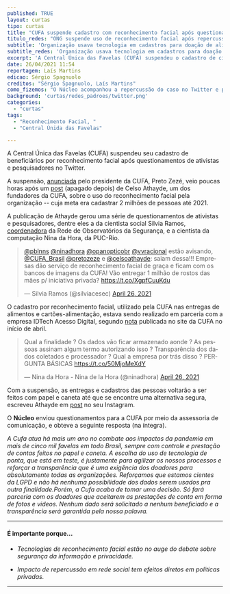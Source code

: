 ```yaml
---
published: TRUE
layout: curtas
tipo: curtas
title: "CUFA suspende cadastro com reconhecimento facial após questionamentos no Twitter"
titulo_redes: "ONG suspende uso de reconhecimento facial após repercussão no Twitter"
subtitle: 'Organização usava tecnologia em cadastros para doação de alimentos'
subtitle_redes: 'Organização usava tecnologia em cadastros para doação de alimentos'
excerpt: 'A Central Única das Favelas (CUFA) suspendeu o cadastro de cidadãos por reconhecimento facial após questionamentos de ativistas e pesquisadores no Twitter.'
date: 26/04/2021 11:54
reportagem: Laís Martins
edicao: Sérgio Spagnuolo
creditos: "Sérgio Spagnuolo, Laís Martins"
como_fizemos: "O Núcleo acompanhou a repercussão do caso no Twitter e procurou a CUFA para comentários."
background: 'curtas/redes_padroes/twitter.png'
categories:
  - "curtas"
tags:
  - "Reconhecimento Facial, "
  - "Central Únida das Favelas"

---
```


A Central Única das Favelas (CUFA) suspendeu seu cadastro de beneficiários por reconhecimento facial após questionamentos de ativistas e pesquisadores no Twitter.

A suspensão, [anunciada](https://twitter.com/pretozeze/status/1386699936734093316?s=19) pelo presidente da CUFA, Preto Zezé, veio poucas horas após um [post](https://twitter.com/celsoathayde/status/1386643001234137092) (apagado depois) de Celso Athayde, um dos fundadores da CUFA, sobre o uso do reconhecimento facial pela organização -- cuja meta era cadastrar 2 milhões de pessoas até 2021.

A publicação de Athayde gerou uma série de questionamentos de ativistas e pesquisadores, dentre eles a da cientista social Silvia Ramos, [coordenadora](http://observatorioseguranca.com.br/a-rede/quem-faz/) da Rede de Observatórios da Segurança, e a cientista da computação Nina da Hora, da PUC-Rio.

<blockquote class="twitter-tweet"><p lang="pt" dir="ltr"><a href="https://twitter.com/pblnns?ref_src=twsrc%5Etfw">@pblnns</a> <a href="https://twitter.com/ninadhora?ref_src=twsrc%5Etfw">@ninadhora</a> <a href="https://twitter.com/opanopticobr?ref_src=twsrc%5Etfw">@opanopticobr</a> <a href="https://twitter.com/vvracional?ref_src=twsrc%5Etfw">@vvracional</a> estão avisando, <a href="https://twitter.com/CUFA_Brasil?ref_src=twsrc%5Etfw">@CUFA_Brasil</a> <a href="https://twitter.com/pretozeze?ref_src=twsrc%5Etfw">@pretozeze</a> e <a href="https://twitter.com/celsoathayde?ref_src=twsrc%5Etfw">@celsoathayde</a>: saiam dessa!!! Empresas dão serviço de reconhecimento facial de graça e ficam com os bancos de imagens da CUFA! Vão entregar 1 milhão de rostos das mães p/ iniciativa privada? <a href="https://t.co/XgpfCuuKdu">https://t.co/XgpfCuuKdu</a></p>&mdash; Silvia Ramos (@silviacesec) <a href="https://twitter.com/silviacesec/status/1386680023818645508?ref_src=twsrc%5Etfw">April 26, 2021</a></blockquote> <script async src="https://platform.twitter.com/widgets.js" charset="utf-8"></script>

O cadastro por reconhecimento facial, utilizado pela CUFA nas entregas de alimentos e cartões-alimentação, estava sendo realizado em parceria com a empresa IDTech Acesso Digital, segundo [nota](http://cufa.org.br/noticia.php?n=Mjc1) publicada no site da CUFA no início de abril.

<blockquote class="twitter-tweet"><p lang="pt" dir="ltr">Qual a finalidade ? Os dados vão ficar armazenado aonde ? As pessoas assinam algum termo autorizando isso ? Transparência dos dados coletados e processador ? Qual a empresa por trás disso ? PERGUNTA BÁSICAS <a href="https://t.co/50MjoMeXdY">https://t.co/50MjoMeXdY</a></p>&mdash; Nina da Hora - Nina de la Hora (@ninadhora) <a href="https://twitter.com/ninadhora/status/1386665495773032451?ref_src=twsrc%5Etfw">April 26, 2021</a></blockquote> <script async src="https://platform.twitter.com/widgets.js" charset="utf-8"></script>

Com a suspensão, as entregas e cadastros das pessoas voltarão a ser feitos com papel e caneta até que se encontre uma alternativa segura, escreveu Athayde em [post](https://www.instagram.com/p/COIjKCOlvPd/) no seu Instagram.

O **Núcleo** enviou questionamentos para a CUFA por meio da assessoria de comunicação, e obteve a seguinte resposta (na íntegra).

*A Cufa atua há mais um ano no combate aos impactos da pandemia em mais de cinco mil favelas em todo Brasil, sempre com controle e prestação de contas feitos no papel e caneta. A escolha do uso de tecnologia de ponta, que está em teste, é justamente para agilizar os nossos processos e reforçar a transparência que é uma exigência dos doadores para absolutamente todas as organizações. Reforçamos que estamos cientes da LGPD e não há nenhuma possibilidade dos dados serem usados pra outra finalidade.Porém, a Cufa acaba de tomar uma decisão. Só fará parceria com os doadores que aceitarem as prestações de conta em forma de fotos e videos. Nenhum dado será solicitado a nenhum beneficiado e a transparência será garantida pela nossa palavra.*

---

#### É importante porque...

- *Tecnologias de reconhecimento facial estão no auge do debate sobre segurança da informação e privacidade.*

- *Impacto de repercussão em rede social tem efeitos diretos em políticas privadas.*

---
